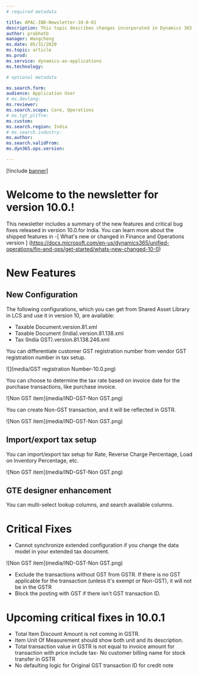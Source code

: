 ```yaml
---
# required metadata

title: APAC-IND-Newsletter-10-0-01
description: This topic describes changes incorporated in Dynamics 365 Application version 10-0-01
author: prabhatb
manager: Wangcheng
ms.date: 05/31/2020
ms.topic: article
ms.prod: 
ms.service: dynamics-ax-applications
ms.technology: 

# optional metadata

ms.search.form: 
audience: Application User
# ms.devlang: 
ms.reviewer: 
ms.search.scope: Core, Operations
# ms.tgt_pltfrm: 
ms.custom: 
ms.search.region: India
# ms.search.industry: 
ms.author: 
ms.search.validFrom: 
ms.dyn365.ops.version: 

---
```

[!include [banner](../includes/banner.md)]

# Welcome to the newsletter for version 10.0.! 

This newsletter includes a summary of the new features and critical bug fixes released in version 10.0.for India.
You can learn more about the shipped features in 
-[ What's new or changed in Finance and Operations version ] (https://docs.microsoft.com/en-us/dynamics365/unified-operations/fin-and-ops/get-started/whats-new-changed-10-0)

# New Features
## New Configuration 
The following configurations, which you can get from Shared Asset Library in LCS and use it in version 10, are available:

- Taxable Document.version.81.xml
- Taxable Document (India).version.81.138.xml
- Tax (India GST).version.81.138.246.xml 
 
You can differentiate customer GST registration number from vendor GST registration number in tax setup.

![](media/GST registration Number-10.0.png)
 
You can choose to determine the tax rate based on invoice date for the purchase transactions, like purchase invoice.

![Non GST item](media/IND-GST-Non GST.png)

You can create Non-GST transaction, and it will be reflected in GSTR.

![Non GST item](media/IND-GST-Non GST.png)

## Import/export tax setup

You can import/export tax setup for Rate, Reverse Charge Percentage, Load on Inventory Percentage, etc. 

![Non GST item](media/IND-GST-Non GST.png)

## GTE designer enhancement

You can multi-select lookup columns, and search available columns.

# Critical Fixes 

- Cannot synchronize extended configuration if you change the data model in your extended tax document.

 ![Non GST item](media/IND-GST-Non GST.png)

- Exclude the transactions without GST from GSTR. If there is no GST applicable for the transaction (unless it's exempt or Non-GST),
  it will not be in the GSTR
- Block the posting with GST if there isn't GST transaction ID. 

# Upcoming critical fixes in 10.0.1

- Total Item Discount Amount is not coming in GSTR.
- Item Unit Of Measurement should show both unit and its description.
- Total transaction value in GSTR is not equal to invoice amount for transaction with price include tax- 	No customer billing name for stock transfer in GSTR
-	No defaulting logic for Original GST transaction ID for credit note 
 
